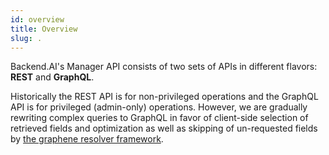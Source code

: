 ```yaml
---
id: overview
title: Overview
slug: .
---
```


Backend.AI's Manager API consists of two sets of APIs in different flavors: **REST** and **GraphQL**.

Historically the REST API is for non-privileged operations and the GraphQL API is for privileged (admin-only) operations.
However, we are gradually rewriting complex queries to GraphQL in favor of client-side selection of retrieved fields and optimization as well as skipping of un-requested fields by [the graphene resolver framework](https://graphene-python.org/).

